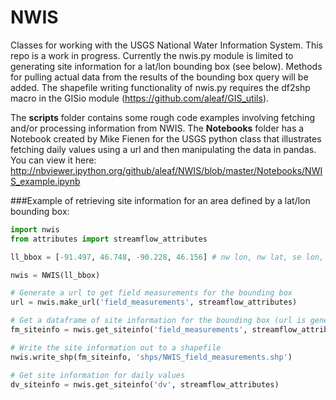 # NWIS
Classes for working with the USGS National Water Information System. This repo is a work in progress. Currently the nwis.py module is limited to generating site information for a lat/lon bounding box (see below). Methods for pulling actual data from the results of the bounding box query will be added. The shapefile writing functionality of nwis.py requires the df2shp macro in the GISio module (<https://github.com/aleaf/GIS_utils>).

The **scripts** folder contains some rough code examples involving fetching and/or processing information from NWIS. The **Notebooks** folder has a Notebook created by Mike Fienen for the USGS python class that illustrates fetching daily values using a url and then manipulating the data in pandas. You can view it here: <http://nbviewer.ipython.org/github/aleaf/NWIS/blob/master/Notebooks/NWIS_example.ipynb>



###Example of retrieving site information for an area defined by a lat/lon bounding box:
```python
import nwis
from attributes import streamflow_attributes

ll_bbox = [-91.497, 46.748, -90.228, 46.156] # nw lon, nw lat, se lon, se lat

nwis = NWIS(ll_bbox)

# Generate a url to get field measurements for the bounding box
url = nwis.make_url('field_measurements', streamflow_attributes)

# Get a dataframe of site information for the bounding box (url is generated internally)
fm_siteinfo = nwis.get_siteinfo('field_measurements', streamflow_attributes)

# Write the site information out to a shapefile
nwis.write_shp(fm_siteinfo, 'shps/NWIS_field_measurements.shp')

# Get site information for daily values
dv_siteinfo = nwis.get_siteinfo('dv', streamflow_attributes)
```

